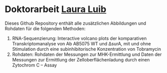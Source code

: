 # Doktorarbeit [Laura Luib](Laura.Luib@med.uni-tuebingen.de)

Dieses Github Repository enthält alle zusätzlichen Abbildungen und Rohdaten für die folgenden Methoden: <br/>
1. RNA-Sequenzierung: Interactive volcano plots der komparativen Transkriptomanalyse von Ab AB5075 WT und ΔsurA, mit und ohne Stimulation durch eine subinhibitorische Konzentration von Tobramycin
2. Rohdaten: Rohdaten der Messungen zur MHK-Ermittlung und Daten der Messungen zur Ermittlung der Zelloberflächenladung durch einen Zytochrom C – Assay
